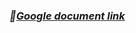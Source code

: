 ### _🔗[Google document link](https://docs.google.com/document/d/1atQ5Gp1nsR0uOcfqMarP_h9Iv3ZG-vYslJSFoDZ0-DA/edit?usp=sharing)_
